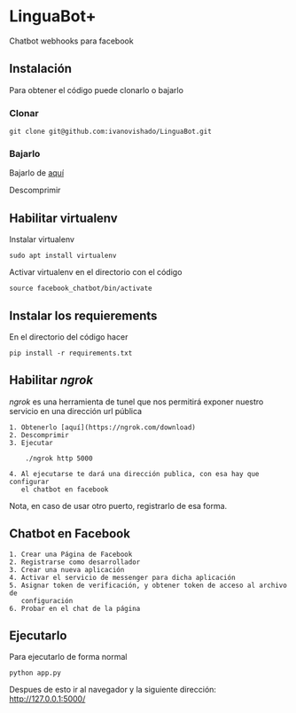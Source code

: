 # LinguaBot+

Chatbot webhooks para facebook

## Instalación

Para obtener el código puede clonarlo o bajarlo

### Clonar

    git clone git@github.com:ivanovishado/LinguaBot.git

### Bajarlo

Bajarlo de
[aquí](https://github.com/ivanovishado/LinguaBot/archive/master.zip)

Descomprimir

## Habilitar virtualenv

Instalar virtualenv

    sudo apt install virtualenv

Activar virtualenv en el directorio con el código

    source facebook_chatbot/bin/activate

## Instalar los requierements

En el directorio del código hacer

    pip install -r requirements.txt

## Habilitar _ngrok_

_ngrok_ es una herramienta de tunel que nos permitirá exponer nuestro servicio
en una dirección url pública

    1. Obtenerlo [aquí](https://ngrok.com/download)
    2. Descomprimir
    3. Ejecutar

        ./ngrok http 5000

    4. Al ejecutarse te dará una dirección publica, con esa hay que configurar
       el chatbot en facebook

Nota, en caso de usar otro puerto, registrarlo de esa forma.

## Chatbot en Facebook

    1. Crear una Página de Facebook
    2. Registrarse como desarrollador
    3. Crear una nueva aplicación
    4. Activar el servicio de messenger para dicha aplicación
    5. Asignar token de verificación, y obtener token de acceso al archivo de
       configuración
    6. Probar en el chat de la página


## Ejecutarlo

Para ejecutarlo de forma normal

    python app.py

Despues de esto ir al navegador y la siguiente dirección: http://127.0.0.1:5000/
